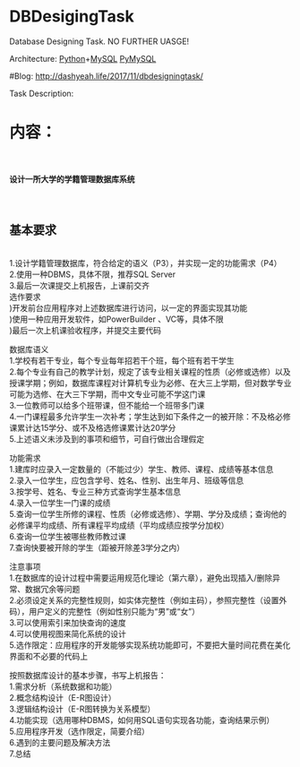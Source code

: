 # DBDesigingTask
Database Designing Task. NO FURTHER UASGE!

Architecture:
<a href="https://python.org">Python</a>+<a href="https://www.mysql.com">MySQL</a> <a href="https://github.com/PyMySQL/PyMySQL/">PyMySQL</a>

#Blog: http://dashyeah.life/2017/11/dbdesigningtask/

Task Description:

<p>
<h1>内容：</h1></br>
  <h4>设计一所大学的学籍管理数据库系统</h4></br>
<h2>基本要求</h2></br>
1.设计学籍管理数据库，符合给定的语义（P3），并实现一定的功能需求（P4）</br>
2.使用一种DBMS，具体不限，推荐SQL Server</br>
3.最后一次课提交上机报告，上课前交齐</br>
选作要求</br>
 )开发前台应用程序对上述数据库进行访问，以一定的界面实现其功能</br>
 )使用一种应用开发软件，如PowerBuilder 、VC等，具体不限</br>
 )最后一次上机课验收程序，并提交主要代码</br>

数据库语义</br>
1.学校有若干专业，每个专业每年招若干个班，每个班有若干学生</br>
2.每个专业有自己的教学计划，规定了该专业相关课程的性质（必修或选修）以及授课学期；例如，数据库课程对计算机专业为必修、在大三上学期，但对数学专业可能为选修、在大三下学期，而中文专业可能不学这门课</br>
3.一位教师可以给多个班带课，但不能给一个班带多门课</br>
4.一门课程最多允许学生一次补考；学生达到如下条件之一的被开除：不及格必修课累计达15学分、或不及格选修课累计达20学分</br>
5.上述语义未涉及到的事项和细节，可自行做出合理假定</br>

功能需求</br>
1.建库时应录入一定数量的（不能过少）学生、教师、课程、成绩等基本信息</br>
2.录入一位学生，应包含学号、姓名、性别、出生年月、班级等信息</br>
3.按学号、姓名、专业三种方式查询学生基本信息</br>
4.录入一位学生一门课的成绩</br>
5.查询一位学生所修的课程、性质（必修或选修）、学期、学分及成绩；查询他的必修课平均成绩、所有课程平均成绩（平均成绩应按学分加权）</br>
6.查询一位学生被哪些教师教过课</br>
7.查询快要被开除的学生（距被开除差3学分之内）</br>

注意事项</br>
1.在数据库的设计过程中需要运用规范化理论（第六章），避免出现插入/删除异常、数据冗余等问题</br>
2.必须设定关系的完整性规则，如实体完整性（例如主码），参照完整性（设置外码），用户定义的完整性（例如性别只能为“男”或“女”）</br>
3.可以使用索引来加快查询的速度</br>
4.可以使用视图来简化系统的设计</br>
5.选作限定：应用程序的开发能够实现系统功能即可，不要把大量时间花费在美化界面和不必要的代码上</br>

按照数据库设计的基本步骤，书写上机报告：</br>
1.需求分析（系统数据和功能）</br>
2.概念结构设计（E-R图设计）</br>
3.逻辑结构设计（E-R图转换为关系模型）</br>
4.功能实现（选用哪种DBMS，如何用SQL语句实现各功能，查询结果示例）</br>
5.应用程序开发（选作限定，简要介绍）</br>
6.遇到的主要问题及解决方法</br>
7.总结</br>
</p>

